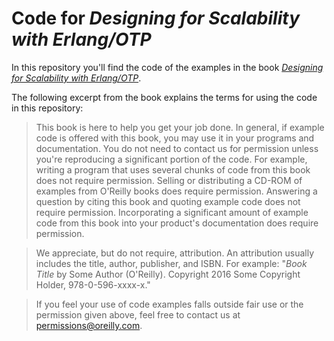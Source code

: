 # Code for *Designing for Scalability with Erlang/OTP*

In this repository you'll find the code of the examples in the book
[*Designing for Scalability with
Erlang/OTP*](http://shop.oreilly.com/product/0636920024149.do).

The following excerpt from the book explains the terms for using the code
in this repository:

> This book is here to help you get your job done. In general, if example
> code is offered with this book, you may use it in your programs and
> documentation. You do not need to contact us for permission unless you're
> reproducing a significant portion of the code. For example, writing a
> program that uses several chunks of code from this book does not require
> permission. Selling or distributing a CD-ROM of examples from O'Reilly
> books does require permission. Answering a question by citing this book and
> quoting example code does not require permission. Incorporating a
> significant amount of example code from this book into your product's
> documentation does require permission.

> We appreciate, but do not require, attribution. An attribution usually
> includes the title, author, publisher, and ISBN. For example: "*Book
> Title* by Some Author (O'Reilly). Copyright 2016 Some Copyright Holder,
> 978-0-596-xxxx-x."

> If you feel your use of code examples falls outside fair use or the
> permission given above, feel free to contact us at
> [permissions@oreilly.com](mailto:permissions@oreilly.com).
